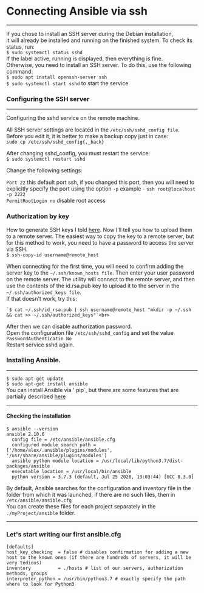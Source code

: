 # Connecting Ansible via ssh
***
If you chose to install an SSH server during the Debian installation,<br>
it will already be installed and running on the finished system. To check its status, run:<br>
`$ sudo systemctl status sshd`<br>
If the label active, running is displayed, then everything is fine.<br>
Otherwise, you need to install an SSH server. To do this, use the following command:<br>
`$ sudo apt install openssh-server ssh`<br>
`$ sudo systemctl start sshd` to start the service<br>
### Configuring the SSH server
***
Configuring the sshd service on the remote machine.

All SSH server settings are located in the `/etc/ssh/sshd_config file`.<br>
Before you edit it, it is better to make a backup copy just in case:<br>
`sudo cp /etc/ssh/sshd_config{,_back}`<br>

After changing sshd_config, you must restart the service:<br>
`$ sudo systemctl restart sshd`<br>

Change the following settings:

`Port 22` this default port ssh, if you changed this port,
then you will need to explicitly specify the port using the option
`-p` example - `ssh root@localhost -p 2222`<br>
`PermitRootLogin no` disable root access

### Authorization by key

How to generate SSH keys I told [here](https://github.com/Manexin/DevOps-Adndersen/blob/master/README.md).
 Now I'll tell you how to upload them to a remote server.
The easiest way to copy the key to a remote server, but for this method to work, you need to have a password to access the server via SSH.<br>
`$ ssh-copy-id username@remote_host`

When connecting for the first time, you will need to confirm adding the server key to the `~/.ssh/known_hosts file`.
Then enter your user password on the remote server.
 The utility will connect to the remote server, and then use the contents of the 
 id.rsa.pub key to upload it to the server in the `~/.ssh/authorized_keys file`.<br>
If that doesn't work, try this:<br>
```
`$ cat ~/.ssh/id_rsa.pub | ssh username@remote_host "mkdir -p ~/.ssh && cat >> ~/.ssh/authorized_keys"`<br>
```
After then we can disable authorization password.<br>
Open the configuration file `/etc/ssh/sshd_config` and set the value `PasswordAuthenticatin No`<br>
Restart service sshd again.
### Installing Ansible.
***
`$ sudo apt-get update`<br>
`$ sudo apt-get install ansible`<br>
You can install Ansible via ' pip`, but there are some features that are partially described [here](https://github.com/Manexin/DevOps-Adndersen/blob/master/Ansible_assigment/issue-python3.md)<br>
***
#### Checking the installation
```
$ ansible --version
ansible 2.10.6
  config file = /etc/ansible/ansible.cfg
  configured module search path = ['/home/alex/.ansible/plugins/modules', '/usr/share/ansible/plugins/modules']
  ansible python module location = /usr/local/lib/python3.7/dist-packages/ansible
  executable location = /usr/local/bin/ansible
  python version = 3.7.3 (default, Jul 25 2020, 13:03:44) [GCC 8.3.0]
```

By default, Ansible searches for the configuration and inventory file in the folder from which it was launched, if there are no such files, then in `/etc/ansible/ansible.cfg`<br>
You can create these files for each project separately in the `./myProject/ansible` folder.
***
### Let's start writing our first ansible.cfg

```
[defaults]
host_key_checking  = false # disables confirmation for adding a new host to the known ones (if there are hundreds of servers, it will be very tedious)
inventory          = ./hosts # list of our servers, authorization methods, groups
interpreter_python = /usr/bin/python3.7 # exactly specify the path where to look for Python3
```
